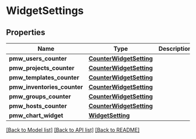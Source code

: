 # WidgetSettings

## Properties
Name | Type | Description | Notes
------------ | ------------- | ------------- | -------------
**pmw_users_counter** | [**CounterWidgetSetting**](CounterWidgetSetting.md) |  | 
**pmw_projects_counter** | [**CounterWidgetSetting**](CounterWidgetSetting.md) |  | 
**pmw_templates_counter** | [**CounterWidgetSetting**](CounterWidgetSetting.md) |  | 
**pmw_inventories_counter** | [**CounterWidgetSetting**](CounterWidgetSetting.md) |  | 
**pmw_groups_counter** | [**CounterWidgetSetting**](CounterWidgetSetting.md) |  | 
**pmw_hosts_counter** | [**CounterWidgetSetting**](CounterWidgetSetting.md) |  | 
**pmw_chart_widget** | [**WidgetSetting**](WidgetSetting.md) |  | 

[[Back to Model list]](../README.md#documentation-for-models) [[Back to API list]](../README.md#documentation-for-api-endpoints) [[Back to README]](../README.md)


